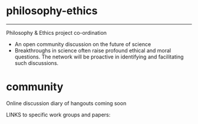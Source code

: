 # philosophy-ethics
--------------------
Philosophy &amp; Ethics project co-ordination

- An open community discussion on the future of science
- Breakthroughs in science often raise profound ethical and moral questions.  The network will be proactive in identifying and facilitating such discussions.

community
=========

Online discussion diary of hangouts coming soon

LINKS to specific work groups and papers:
